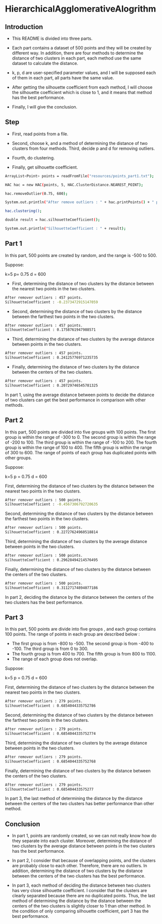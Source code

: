 # HierarchicalAgglomerativeAlogrithm #

## Introduction ##

* This README is divided into three parts. 

* Each part contains a dataset of 500 points and they will be created by different way. In addition, there are four methods to determine the distance of two clusters in each part, each method use the same dataset to calculate the distance. 

* k, p, d are user-specified parameter values, and I will be supposed each of them in each part, all parts have the same value. 

* After getting the silhouette coefficient from each method, I will choose the silhouette coefficient which is close to 1, and it means that method has the best performance. 

* Finally, I will give the conclusion. 

## Step ##

* First, read points from a file.

* Second, choose k, and a method of determining the distance of two clusters from four methods. Third, decide p and d for removing outliers.

* Fourth, do clustering.

* Finally, get silhouette coefficient.

```bash
ArrayList<Point> points = readFromFile("resources/points_part1.txt");

HAC hac = new HAC(points, 5, HAC.ClusterDistance.NEAREST_POINT);

hac.removeOutlier(0.75, 600);

System.out.println("After remove outliers : " + hac.printPoints() + " points.");

hac.clustering();

double result = hac.silhouetteCoefficient();

System.out.println("SilhouetteCoefficient : " + result);
```

## Part 1 ##

In this part, 500 points are created by random, and the range is -500 to 500.

Suppose: 

k=5
p= 0.75
d = 600

- First, determining the distance of two clusters by the distance between the nearest two points in
the two clusters.

```bash
After remover outliers : 457 points.
SilhouetteCoefficient : -0.2373472915147059
```

- Second, determining the distance of two clusters by the distance between the farthest two points in the two clusters.

```bash
After remover outliers : 457 points.
SilhouetteCoefficient : 0.1758761947988571
```

- Third, determining the distance of two clusters by the average distance between points in the two clusters.

```bash
After remover outliers : 457 points.
SilhouetteCoefficient : 0.24125776971235735
```

- Finally, determining the distance of two clusters by the distance between the centers of the two clusters.

```bash
After remover outliers : 457 points.
SilhouetteCoefficient : 0.20729746545781325
```
In part 1, using the average distance between points to decide the distance of two clusters can get the best performance in comparison with other methods.

## Part 2 ##

In this part, 500 points are divided into five groups with 100 points. The first group is within the range of -300 to 0. The second group is within the range of -200 to 100. The third group is within the range of -100 to 200. The fourth group is within the range of 100 to 400. The fifth group is within the range of 300 to 600. The range of points of each group has duplicated points with other groups.

Suppose:

k=5
p = 0.75 
d = 600

First, determining the distance of two clusters by the distance between the nearest two points in
the two clusters.

```bash
After remover outliers : 500 points.
SilhouetteCoefficient : -0.4567306792720635
```

Second, determining the distance of two clusters by the distance between the farthest two points in the two clusters.

```bash
After remover outliers : 500 points.
SilhouetteCoefficient : 0.22727624960518814
```

Third, determining the distance of two clusters by the average distance between points in the
two clusters.

```bash
After remover outliers : 500 points.
SilhouetteCoefficient : 0.29628494214576495
```

Finally, determining the distance of two clusters by the distance between the centers of the two clusters.


```bash
After remover outliers : 500 points.
SilhouetteCoefficient : 0.31127174894077186
```

In part 2, deciding the distance by the distance between the centers of the two clusters has the best performance.

## Part 3 ##


In this part, 500 points are divide into five groups , and each group contains 100 points. The range of points in each group are described below :

* The first group is from -800 to -500. The second group is from -400 to -100. The third group is from 0 to 300.
* The fourth group is from 400 to 700. The fifth group is from 800 to 1100.
* The range of each group does not overlap.

Suppose: 

k=5
p = 0.75 
d = 600

First, determining the distance of two clusters by the distance between the nearest two points in
the two clusters.

```bash
After remover outliers : 279 points.
SilhouetteCoefficient : 0.6854044335752786
```

Second, determining the distance of two clusters by the distance between the farthest two points in the two clusters.

```bash
After remover outliers : 279 points.
SilhouetteCoefficient : 0.6854044335752774
```

Third, determining the distance of two clusters by the average distance between points in the two clusters.

```bash
After remover outliers : 279 points.
SilhouetteCoefficient : 0.6854044335752768
```

Finally, determining the distance of two clusters by the distance between the centers of the two clusters.

```bash
After remover outliers : 279 points.
SilhouetteCoefficient : 0.685404433575277
```

In part 3, the last method of determining the distance by the distance between the centers of the two clusters has better performance than other method.

## Conclusion ##

* In part 1, points are randomly created, so we can not really know how do they separate into each cluster. Moreover, determining the distance of two clusters by the average distance between points in the two clusters has the best performance. 

* In part 2, I consider that because of overlapping points, and the clusters are probably close to each other. Therefore, there are no outliers. In addition, determining the distance of two clusters by the distance between the centers of the two clusters has the best performance. 

* In part 3, each method of deciding the distance between two clusters has very close silhouette coefficient. I consider that the clusters are clearly separated because there are no duplicated points. Thus, the last method of determining the distance by the distance between the centers of the two clusters is slightly closer to 1 than other method. In the condition of only comparing silhouette coefficient, part 3 has the best performance.
